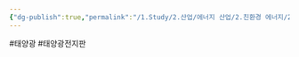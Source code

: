 ```yaml
---
{"dg-publish":true,"permalink":"/1.Study/2.산업/에너지 산업/2.친환경 에너지/2.태양광/INFO_태양광/태양광 전지판/","created":"2024-11-20T21:02:28.439+09:00","updated":"2025-06-26T17:34:58.143+09:00"}
---
```


#태양광 #태양광전지판 